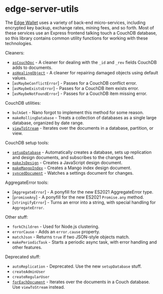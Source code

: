 # edge-server-utils

The [Edge Wallet](https://edge.app) uses a variety of back-end micro-services, including encrypted key backup, exchange rates, mining fees, and so forth. Most of these services use an Express frontend talking touch a CouchDB database, so this library contains common utility functions for working with these technologies.

Cleaners:

- [`asCouchDoc`](./docs/as-couch-doc.md) - A cleaner for dealing with the `_id` and `_rev` fields CouchDB adds to documents.
- [`asHealingObject`](./docs/as-healing-object.md) - A cleaner for repairing damaged objects using default values.
- [`asMaybeConflictError`] - Passes for a CouchDB conflict error.
- [`asMaybeExistsError`] - Passes for a CouchDB item exists error.
- [`asMaybeNotFoundError`] - Passes for a CouchDB item missing error.

CouchDB utilities:

- `bulkGet` - Nano forgot to implement this method for some reason.
- `makeRollingDatabase` - Treats a collection of databases as a single large database, organized by date range.
- [`viewToStream`](./docs/view-to-stream.md) - Iterates over the documents in a database, partition, or view.

CouchDB setup tools:

- [`setupDatabase`](./docs/couch-setup.md) - Automatically creates a database, sets up replication and design documents, and subscribes to the changes feed.
- [`makeJsDesign`](./docs/couch-setup.md#makeJsDesign) - Creates a JavaScript design document.
- [`makeMangoIndex`](./docs/couch-setup.md#makeMangoIndex) - Creates a Mango index design document.
- [`syncedDocument`](./docs/couch-setup.md#watching-settings-documents) - Watches a settings document for changes.

AggregateError tools:

- [`AggregateError`] - A ponyfill for the new ES2021 AggregateError type.
- [`promiseAny`] - A ponyfill for the new ES2021 `Promise.any` method.
- [`stringifyError`] - Turns an error into a string, with special handling for `AggregateError`.

Other stuff:

- `forkChildren` - Used for Node.js clustering.
- `errorCause` - Adds an `error.cause` property.
- `matchJson` - Returns `true` if two JSON-style objects match.
- `makePeriodicTask` - Starts a periodic async task, with error handling and other features.

Deprecated stuff:

- `autoReplication` - Deprecated. Use the new `setupDatabase` stuff.
- `createAdminUser`
- `createRegularUser`
- [`forEachDocument`](./docs/for-each-document.md) - Iterates over the documents in a Couch database. Use `viewToStream` instead.
